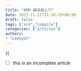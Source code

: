 ```yaml
---
title: "ARM 编译器入门"
date: 2022-11-21T11:20:20+08:00
draft: false
tags: ["arm","compile"]
categories: ["articles"]
authors:
- "Leehyon"
---
```


{{<audio src="audio/life_live.mp3" caption="♪ 超人 - 五月天" >}}

- [ ] this is an incomplete article
